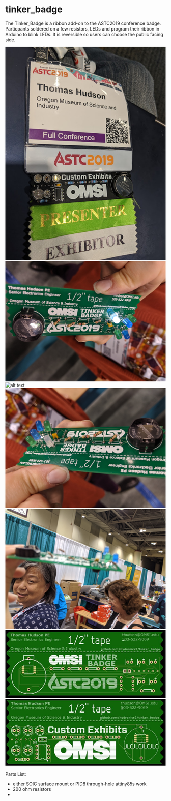 # tinker_badge

The Tinker_Badge is a ribbon add-on to the ASTC2019 conference badge. Particpants soldered on a few resistors, LEDs and program their ribbon in Arduino to blink LEDs. It is reversible so users can choose the public facing side.

![alt text](https://github.com/hydronics2/tinker_badge/blob/master/images/custom_pcbs.jpg)
![alt text](https://github.com/hydronics2/tinker_badge/blob/master/images/badge1.jpg)
![alt text](https://github.com/hydronics2/tinker_badge/blob/master/images/badg3.jpg)
![alt text](https://github.com/hydronics2/tinker_badge/blob/master/images/badg2.jpg)
![alt text](https://github.com/hydronics2/tinker_badge/blob/master/images/badge4.jpg)
![alt text](https://github.com/hydronics2/tinker_badge/blob/master/images/tinker_badge_back.JPG)
![alt text](https://github.com/hydronics2/tinker_badge/blob/master/images/tinker_badge_front.JPG)

Parts List:
* either SOIC surface mount or PID8 through-hole attiny85s work
* 200 ohm resistors
* 
